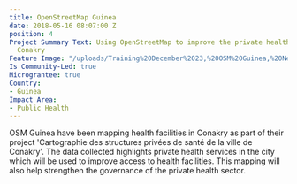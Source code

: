 ```yaml
---
title: OpenStreetMap Guinea
date: 2018-05-16 08:07:00 Z
position: 4
Project Summary Text: Using OpenStreetMap to improve the private health sector in
  Conakry
Feature Image: "/uploads/Training%20December%2023,%20OSM%20Guinea,%20Nethope%202017.jpg"
Is Community-Led: true
Micrograntee: true
Country:
- Guinea
Impact Area:
- Public Health
---
```


OSM Guinea have been mapping health facilities in Conakry as part of their project 'Cartographie des structures privées de santé de la ville de Conakry'. The data collected highlights private health services in the city which will be used to improve access to health facilities. This mapping will also help strengthen the governance of the private health sector.